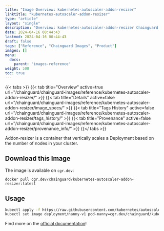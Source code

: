 ```yaml
---
title: "Image Overview: kubernetes-autoscaler-addon-resizer"
linktitle: "kubernetes-autoscaler-addon-resizer"
type: "article"
layout: "single"
description: "Overview: kubernetes-autoscaler-addon-resizer Chainguard Image"
date: 2024-04-16 00:44:43
lastmod: 2024-04-16 00:44:43
draft: false
tags: ["Reference", "Chainguard Images", "Product"]
images: []
menu: 
  docs: 
    parent: "images-reference"
weight: 500
toc: true
---
```


{{< tabs >}}
{{< tab title="Overview" active=true url="/chainguard/chainguard-images/reference/kubernetes-autoscaler-addon-resizer/" >}}
{{< tab title="Details" active=false url="/chainguard/chainguard-images/reference/kubernetes-autoscaler-addon-resizer/image_specs/" >}}
{{< tab title="Tags History" active=false url="/chainguard/chainguard-images/reference/kubernetes-autoscaler-addon-resizer/tags_history/" >}}
{{< tab title="Provenance" active=false url="/chainguard/chainguard-images/reference/kubernetes-autoscaler-addon-resizer/provenance_info/" >}}
{{</ tabs >}}



<!--overview:start-->
Addon-resizer is a container that vertically scales a Deployment based on the number of nodes in your cluster.
<!--overview:end-->

## Download this Image

The image is available on `cgr.dev`:

```
docker pull cgr.dev/chainguard/kubernetes-autoscaler-addon-resizer:latest
```


<!--body:start-->
## Usage

```bash
kubectl apply -f https://raw.githubusercontent.com/kubernetes/autoscaler/master/addon-resizer/deploy/example.yaml
kubectl set image deployment/nanny-v1 pod-nanny=cgr.dev/chainguard/kubernetes-autoscaler-addon-resizer:latest
```

Find more on the [official documentation](https://github.com/kubernetes/autoscaler/blob/master/addon-resizer/README.md)!
<!--body:end-->

